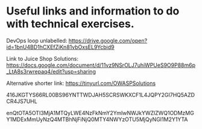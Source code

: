 # Useful links and information to do with technical exercises.

DevOps loop unlabelled:
https://drive.google.com/open?id=1bnU4BD1hCXEfZjKn81vbOxsEL9Ycbid9

Link to Juice Shop Solutions: 
https://docs.google.com/document/d/11vz9NSrOLJ7uhiWPUeS9O9P88m6p_LtA8s3rwrepaq4/edit?usp=sharing 

Alternative shorter link: 
https://tinyurl.com/OWASPSolutions


416JKGTYS66RL00BS96YNTTWDJAH5SCRSWKXCF1L4JQPY2GI7HQ5AZDCR4JS7UHL

enQtOTA5OTI3MjA1MTQyLWE4NzFkNmY2YmIwNWJkYWZlZWQ1ODMzMGY1MDExMmUyNzQ4MTBhNjFiNjQ0MTY4NWYzOTU5MjQyNGI1M2Y1YTA
